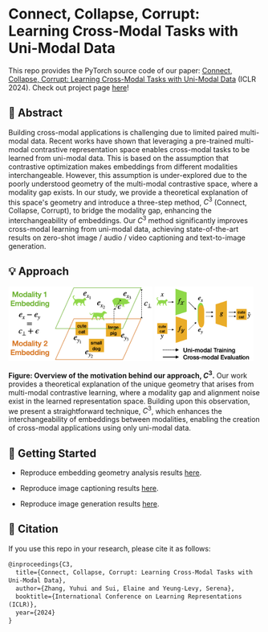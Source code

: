 # Connect, Collapse, Corrupt: Learning Cross-Modal Tasks with Uni-Modal Data

This repo provides the PyTorch source code of our paper: 
[Connect, Collapse, Corrupt: Learning Cross-Modal Tasks with Uni-Modal Data](https://openreview.net/forum?id=ttXg3SKAg5) (ICLR 2024). Check out project page [here](https://yuhui-zh15.github.io/C3-Website/)!

## 🔮 Abstract

Building cross-modal applications is challenging due to limited paired multi-modal data. Recent works have shown that leveraging a pre-trained multi-modal contrastive representation space enables cross-modal tasks to be learned from uni-modal data. This is based on the assumption that contrastive optimization makes embeddings from different modalities interchangeable. However, this assumption is under-explored due to the poorly understood geometry of the multi-modal contrastive space, where a modality gap exists. In our study, we provide a theoretical explanation of this space's geometry and introduce a three-step method, $C^3$ (Connect, Collapse, Corrupt), to bridge the modality gap, enhancing the interchangeability of embeddings. Our $C^3$ method significantly improves cross-modal learning from uni-modal data, achieving state-of-the-art results on zero-shot image / audio / video captioning and text-to-image generation.

## 💡 Approach

<p float="left">
  <img src="./figures/figure1.png" width="57%" />
  <img src="./figures/figure2.png" width="39%" /> 
</p>

**Figure: Overview of the motivation behind our approach, $C^3$.** Our work provides a theoretical explanation of the unique geometry that arises from multi-modal contrastive learning, where a modality gap and alignment noise exist in the learned representation space. Building upon this observation, we present a straightforward technique, $C^3$, which enhances the interchangeability of embeddings between modalities, enabling the creation of cross-modal applications using only uni-modal data.

## 🚀 Getting Started

- Reproduce embedding geometry analysis results [here](geometry_analysis/README.md).

- Reproduce image captioning results [here](image_captioning/README.md).

- Reproduce image generation results [here](image_generation/README.md).

## 🎯 Citation

If you use this repo in your research, please cite it as follows:

```
@inproceedings{C3,
  title={Connect, Collapse, Corrupt: Learning Cross-Modal Tasks with Uni-Modal Data},
  author={Zhang, Yuhui and Sui, Elaine and Yeung-Levy, Serena},
  booktitle={International Conference on Learning Representations (ICLR)},
  year={2024}
}
```